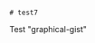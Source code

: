                                                                                                                                                                                                                                                                                                                                                     # test7
Test "graphical-gist"